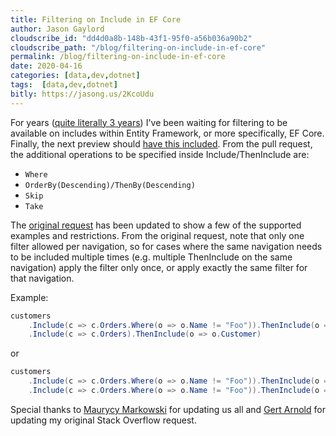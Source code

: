 ```yaml
---
title: Filtering on Include in EF Core
author: Jason Gaylord
cloudscribe_id: "dd4d0a8b-148b-43f1-95f0-a56b036a90b2"
cloudscribe_path: "/blog/filtering-on-include-in-ef-core"
permalink: /blog/filtering-on-include-in-ef-core
date: 2020-04-16
categories: [data,dev,dotnet]
tags:  [data,dev,dotnet]
bitly: https://jasong.us/2KcoUdu
---
```


For years ([quite literally 3 years](https://jasong.us/34I5FSg)) I've been waiting for filtering to be available on includes within Entity Framework, or more specifically, EF Core. Finally, the next preview should [have this included](https://jasong.us/34NUSWL). From the pull request, the additional operations to be specified inside Include/ThenInclude are:

- `Where`
- `OrderBy(Descending)/ThenBy(Descending)`
- `Skip`
- `Take`

The [original request](https://jasong.us/3euxIJh) has been updated to show a few of the supported examples and restrictions. From the original request, note that only one filter allowed per navigation, so for cases where the same navigation needs to be included multiple times (e.g. multiple ThenInclude on the same navigation) apply the filter only once, or apply exactly the same filter for that navigation.

Example:

```csharp
customers 
    .Include(c => c.Orders.Where(o => o.Name != "Foo")).ThenInclude(o => o.OrderDetails) 
    .Include(c => c.Orders).ThenInclude(o => o.Customer)
```

or

```csharp
customers
    .Include(c => c.Orders.Where(o => o.Name != "Foo")).ThenInclude(o => o.OrderDetails)
    .Include(c => c.Orders.Where(o => o.Name != "Foo")).ThenInclude(o => o.Customer)
```

Special thanks to [Maurycy Markowski](https://jasong.us/2VhXFo9) for updating us all and [Gert Arnold](https://jasong.us/2yHwGtL) for updating my original Stack Overflow request.